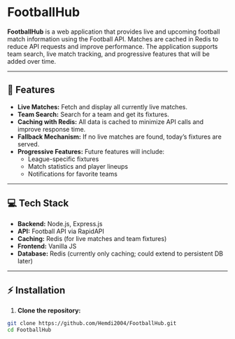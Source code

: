 # FootballHub

**FootballHub** is a web application that provides live and upcoming football match information using the Football API. Matches are cached in Redis to reduce API requests and improve performance. The application supports team search, live match tracking, and progressive features that will be added over time.  

---

## 📝 Features

- **Live Matches:** Fetch and display all currently live matches.  
- **Team Search:** Search for a team and get its fixtures.  
- **Caching with Redis:** All data is cached to minimize API calls and improve response time.  
- **Fallback Mechanism:** If no live matches are found, today’s fixtures are served.  
- **Progressive Features:** Future features will include:
  - League-specific fixtures  
  - Match statistics and player lineups  
  - Notifications for favorite teams  

---

## 💻 Tech Stack

- **Backend:** Node.js, Express.js  
- **API:** Football API via RapidAPI  
- **Caching:** Redis (for live matches and team fixtures)  
- **Frontend:** Vanilla JS  
- **Database:** Redis (currently only caching; could extend to persistent DB later)  

---

## ⚡ Installation

1. **Clone the repository:**
```bash
git clone https://github.com/Hemdi2004/FootballHub.git
cd FootballHub
